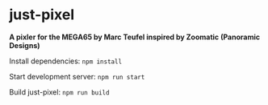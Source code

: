 # just-pixel

**A pixler for the MEGA65 by Marc Teufel
inspired by Zoomatic (Panoramic Designs)**

Install dependencies:
`npm install
`

Start development server:
`npm run start
`

Build just-pixel:
`npm run build
`


